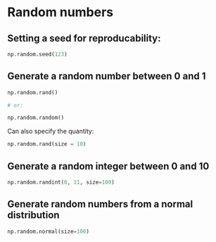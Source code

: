 # Random numbers

## Setting a seed for reproducability:

```python
np.random.seed(123)
```

## Generate a random number between 0 and 1

```python
np.random.rand()

# or: 

np.random.random()
```

Can also specify the quantity:

```python
np.random.rand(size = 10)
```

## Generate a random integer between 0 and 10

```python
np.random.randint(0, 11, size=100)
```

## Generate random numbers from a normal distribution

```python
np.random.normal(size=100)
```
